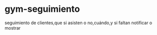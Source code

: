 # gym-seguimiento
seguimiento de clientes,que si asisten o no,cuándo,y si faltan notificar o mostrar
